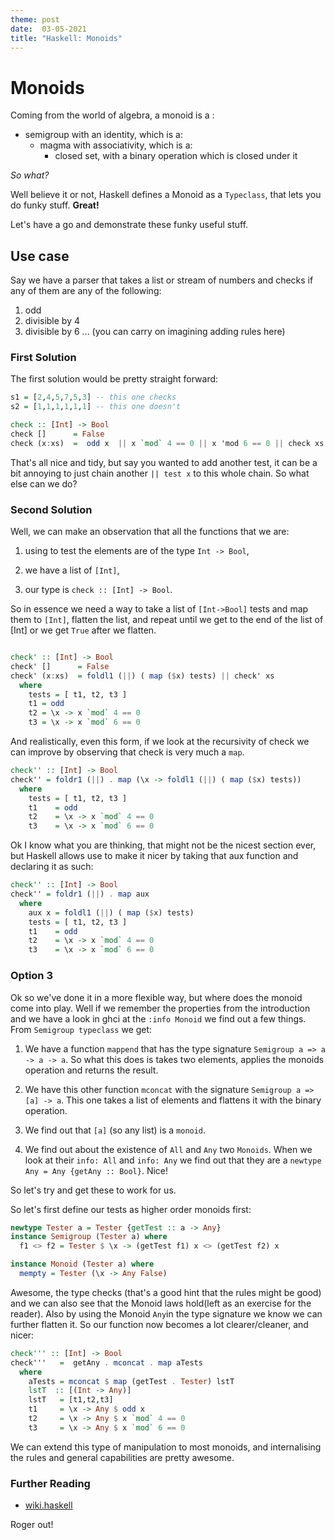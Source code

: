 ```yaml
---
theme: post
date:  03-05-2021
title: "Haskell: Monoids"
---
```


# Monoids

Coming from the world of algebra, a monoid is a :
- semigroup with an identity, which is a:
  - magma with associativity, which is a:
    - closed set, with a binary operation which is closed under it
    
*So what?*

Well believe it or not, Haskell defines a Monoid as a `Typeclass`, that lets you do funky stuff. **Great!** 

Let's have a go and demonstrate these funky useful stuff.


## Use case 

Say we have a parser that takes a list or stream of numbers and checks if any of
them are any of the following:

1) odd 
2) divisible by 4 
3) divisible by 6
... (you can carry on imagining adding rules here)

### First Solution

The first solution would be pretty straight forward:

```Haskell
s1 = [2,4,5,7,5,3] -- this one checks
s2 = [1,1,1,1,1,1] -- this one doesn't

check :: [Int] -> Bool
check []      = False
check (x:xs)  =  odd x  || x `mod` 4 == 0 || x 'mod 6 == 0 || check xs

``` 

That's all nice and tidy, but say you wanted to add another test, it can be a
bit annoying to just chain another ` || test x ` to this whole chain. So what
else can we do?

### Second Solution

Well, we can make an observation that all the functions that we are:

1) using to test the elements are of the type `Int -> Bool`,

2) we have a list of `[Int]`,

3) our type is `check :: [Int] -> Bool`.

So in essence we need a way to take a list of `[Int->Bool]` tests and map them
to `[Int]`, flatten the list, and repeat until we get to the end of the list of
[Int] or we get `True` after we flatten.

```Haskell

check' :: [Int] -> Bool
check' []      = False
check' (x:xs)  = foldl1 (||) ( map ($x) tests) || check' xs
  where
    tests = [ t1, t2, t3 ]
    t1 = odd
    t2 = \x -> x `mod` 4 == 0
    t3 = \x -> x `mod` 6 == 0
```

And realistically, even this form, if we look at the recursivity of check we can
improve by observing that check is very much a `map`.

```Haskell
check'' :: [Int] -> Bool
check'' = foldr1 (||) . map (\x -> foldl1 (||) ( map ($x) tests))
  where
    tests = [ t1, t2, t3 ]
    t1    = odd
    t2    = \x -> x `mod` 4 == 0
    t3    = \x -> x `mod` 6 == 0
```

Ok I know what you are thinking, that might not be the nicest section ever, but
Haskell allows use to make it nicer by taking that aux function and declaring it
as such:


```Haskell
check'' :: [Int] -> Bool
check'' = foldr1 (||) . map aux
  where
    aux x = foldl1 (||) ( map ($x) tests)
    tests = [ t1, t2, t3 ]
    t1    = odd
    t2    = \x -> x `mod` 4 == 0
    t3    = \x -> x `mod` 6 == 0
```

### Option 3 

Ok so we've done it in a more flexible way, but where does the monoid come into
play. Well if we remember the properties from the introduction and we have a
look in ghci at the `:info Monoid` we find out a few things. From `Semigroup
typeclass` we get:

1. We have a function `mappend` that has the type signature `Semigroup a => a ->
   a -> a`. So what this does is takes two elements, applies the monoids
   operation and returns the result.

2. We have this other function `mconcat` with the signature `Semigroup a => [a]
   -> a`. This one takes a list of elements and flattens it with the binary
   operation.

3. We find out that `[a]` (so any list) is a `monoid`.

4. We find out about the existence of `All` and `Any` two `Monoids`. When we
   look at their `info: All` and `info: Any` we find out that they are a 
   `newtype Any = Any {getAny :: Bool}`. Nice!

So let's try and get these to work for us. 

So let's first define our tests as higher order monoids first:

```Haskell
newtype Tester a = Tester {getTest :: a -> Any}
instance Semigroup (Tester a) where
  f1 <> f2 = Tester $ \x -> (getTest f1) x <> (getTest f2) x

instance Monoid (Tester a) where
  mempty = Tester (\x -> Any False)
```

Awesome, the type checks (that's a good hint that the rules might be good) and
we can also see that the Monoid laws hold(left as an exercise for the
reader). Also by using the Monoid `Any`in the type signature we know we can
further flatten it. So our function now becomes a lot clearer/cleaner, and
nicer:

```Haskell
check''' :: [Int] -> Bool
check'''   =  getAny . mconcat . map aTests
  where
    aTests = mconcat $ map (getTest . Tester) lstT
    lstT  :: [(Int -> Any)]
    lstT   = [t1,t2,t3]
    t1     = \x -> Any $ odd x
    t2     = \x -> Any $ x `mod` 4 == 0
    t3     = \x -> Any $ x `mod` 6 == 0
```

We can extend this type of manipulation to most monoids, and internalising the
rules and general capabilities are pretty awesome. 


### Further Reading 

- [wiki.haskell](https://wiki.haskell.org/Monoid)


Roger out!


